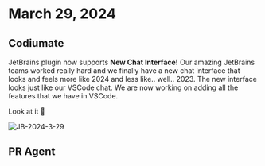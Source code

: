 # March 29, 2024

## Codiumate

JetBrains plugin now supports **New Chat Interface!**
Our amazing JetBrains teams worked really hard and we finally have a new chat interface that looks and feels more like 2024 and less like.. well.. 2023.
The new interface looks just like our VSCode chat. We are now working on adding all the features that we have in VSCode.

Look at it 🤩

![JB-2024-3-29](./assets/jb.gif)

## PR Agent
